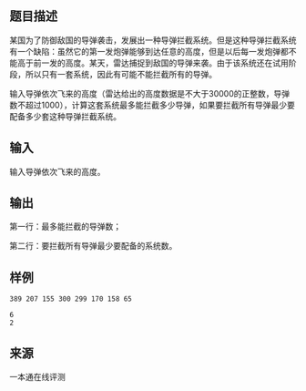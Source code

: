## 题目描述

某国为了防御敌国的导弹袭击，发展出一种导弹拦截系统。但是这种导弹拦截系统有一个缺陷：虽然它的第一发炮弹能够到达任意的高度，但是以后每一发炮弹都不能高于前一发的高度。某天，雷达捕捉到敌国的导弹来袭。由于该系统还在试用阶段，所以只有一套系统，因此有可能不能拦截所有的导弹。

输入导弹依次飞来的高度（雷达给出的高度数据是不大于30000的正整数，导弹数不超过1000），计算这套系统最多能拦截多少导弹，如果要拦截所有导弹最少要配备多少套这种导弹拦截系统。

## 输入

输入导弹依次飞来的高度。

## 输出

第一行：最多能拦截的导弹数；

第二行：要拦截所有导弹最少要配备的系统数。

## 样例

```input1
389 207 155 300 299 170 158 65
```

```output1
6
2
```


 ## 来源

 一本通在线评测 